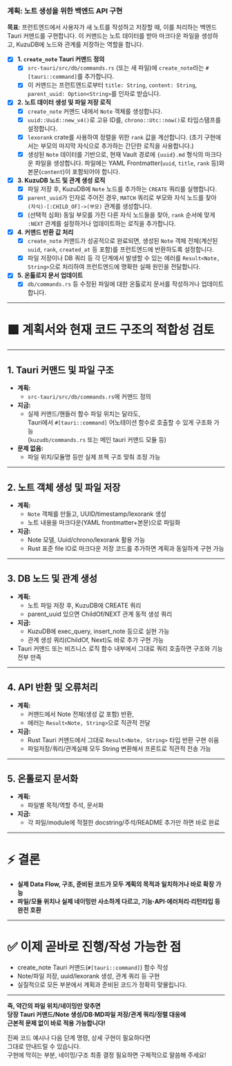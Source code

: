 ### 계획: 노트 생성을 위한 백엔드 API 구현

**목표**: 프런트엔드에서 사용자가 새 노트를 작성하고 저장할 때, 이를 처리하는 백엔드 Tauri 커맨드를 구현합니다. 이 커맨드는 노트 데이터를 받아 마크다운 파일을 생성하고, KuzuDB에 노드와 관계를 저장하는 역할을 합니다.

- [x] **1. `create_note` Tauri 커맨드 정의**
    - [x] `src-tauri/src/db/commands.rs` (또는 새 파일)에 `create_note`라는 `#[tauri::command]`를 추가합니다.
    - [x] 이 커맨드는 프런트엔드로부터 `title: String`, `content: String`, `parent_uuid: Option<String>`를 인자로 받습니다.

- [x] **2. 노트 데이터 생성 및 파일 저장 로직**
    - [x] `create_note` 커맨드 내에서 `Note` 객체를 생성합니다.
    - [x] `uuid::Uuid::new_v4()`로 고유 ID를, `chrono::Utc::now()`로 타임스탬프를 설정합니다.
    - [x] `lexorank` crate를 사용하여 정렬을 위한 `rank` 값을 계산합니다. (초기 구현에서는 부모의 마지막 자식으로 추가하는 간단한 로직을 사용합니다.)
    - [x] 생성된 `Note` 데이터를 기반으로, 현재 Vault 경로에 `{uuid}.md` 형식의 마크다운 파일을 생성합니다. 파일에는 YAML Frontmatter(`uuid`, `title`, `rank` 등)와 본문(`content`)이 포함되어야 합니다.

- [x] **3. KuzuDB 노드 및 관계 생성 로직**
    - [x] 파일 저장 후, KuzuDB에 `Note` 노드를 추가하는 `CREATE` 쿼리를 실행합니다.
    - [x] `parent_uuid`가 인자로 주어진 경우, `MATCH` 쿼리로 부모와 자식 노드를 찾아 `(자식)-[:CHILD_OF]->(부모)` 관계를 생성합니다.
    - [x] (선택적 심화) 동일 부모를 가진 다른 자식 노드들을 찾아, `rank` 순서에 맞게 `:NEXT` 관계를 설정하거나 업데이트하는 로직을 추가합니다.

- [x] **4. 커맨드 반환 값 처리**
    - [x] `create_note` 커맨드가 성공적으로 완료되면, 생성된 `Note` 객체 전체(계산된 `uuid`, `rank`, `created_at` 등 포함)를 프런트엔드에 반환하도록 설정합니다.
    - [x] 파일 저장이나 DB 쿼리 등 각 단계에서 발생할 수 있는 에러를 `Result<Note, String>`으로 처리하여 프런트엔드에 명확한 실패 원인을 전달합니다.

- [x] **5. 온톨로지 문서 업데이트**
    - [x] `db/commands.rs` 등 수정된 파일에 대한 온톨로지 문서를 작성하거나 업데이트합니다.

***

# 🟩 **계획서와 현재 코드 구조의 적합성 검토**

***

## 1. **Tauri 커맨드 및 파일 구조**

- **계획:**  
  - `src-tauri/src/db/commands.rs`에 커맨드 정의
- **지금:**  
  - 실제 커맨드/핸들러 함수 파일 위치는 달라도,  
    Tauri에서 `#[tauri::command]` 어노테이션 함수로 호출할 수 있게 구조화 가능  
    (`kuzudb/commands.rs` 또는 메인 tauri 커맨드 모듈 등)
- **문제 없음:**  
  - 파일 위치/모듈명 등만 실제 프젝 구조 맞춰 조정 가능

***

## 2. **노트 객체 생성 및 파일 저장**

- **계획:**  
  - `Note` 객체를 만들고, UUID/timestamp/lexorank 생성  
  - 노트 내용을 마크다운(YAML frontmatter+본문)으로 파일화
- **지금:**  
  - Note 모델, Uuid/chrono/lexorank 활용 가능  
  - Rust 표준 file IO로 마크다운 저장 코드를 추가하면 계획과 동일하게 구현 가능

***

## 3. **DB 노드 및 관계 생성**

- **계획:**  
  - 노트 파일 저장 후, KuzuDB에 CREATE 쿼리  
  - parent_uuid 있으면 ChildOf/NEXT 관계 동적 생성 쿼리
- **지금:**  
  - KuzuDB에 exec_query, insert_note 등으로 실현 가능  
  - 관계 생성 쿼리(ChildOf, Next)도 바로 추가 구현 가능  
- Tauri 커맨드 또는 비즈니스 로직 함수 내부에서 그대로 쿼리 호출하면 구조와 기능 전부 만족

***

## 4. **API 반환 및 오류처리**

- **계획:**  
  - 커맨드에서 Note 전체(생성 값 포함) 반환,  
  - 에러는 `Result<Note, String>`으로 직관적 전달
- **지금:**  
  - Rust Tauri 커맨드에서 그대로 `Result<Note, String>` 타입 반환 구현 쉬움  
  - 파일저장/쿼리/관계실패 모두 String 변환해서 프론트로 직관적 전송 가능

***

## 5. **온톨로지 문서화**

- **계획:**  
  - 파일별 목적/역할 주석, 문서화
- **지금:**  
  - 각 파일/module에 적절한 docstring/주석/README 추가만 하면 바로 완료

***

# ⚡️ **결론**

- **실제 Data Flow, 구조, 준비된 코드가 모두 계획의 목적과 일치하거나 바로 확장 가능**  
- **파일/모듈 위치나 실제 네이밍만 사소하게 다르고, 기능·API·에러처리·리턴타입 등 완전 호환**

***

# ✅ **이제 곧바로 진행/작성 가능한 점**

- create_note Tauri 커맨드(`#[tauri::command]`) 함수 작성
- Note/파일 저장, uuid/lexorank 생성, 관계 쿼리 등 구현
- 실질적으로 모든 부분에서 계획과 준비된 코드가 정확히 맞물립니다.

***

**즉, 약간의 파일 위치/네이밍만 맞추면  
당장 Tauri 커맨드/Note 생성/DB·MD파일 저장/관계 쿼리/정렬 대응에  
근본적 문제 없이 바로 적용 가능합니다!**

진짜 코드 예시나 다음 단계 명령, 상세 구현이 필요하다면  
그대로 안내드릴 수 있습니다.  
구현에 막히는 부분, 네이밍/구조 최종 결정 필요하면 구체적으로 말씀해 주세요!

